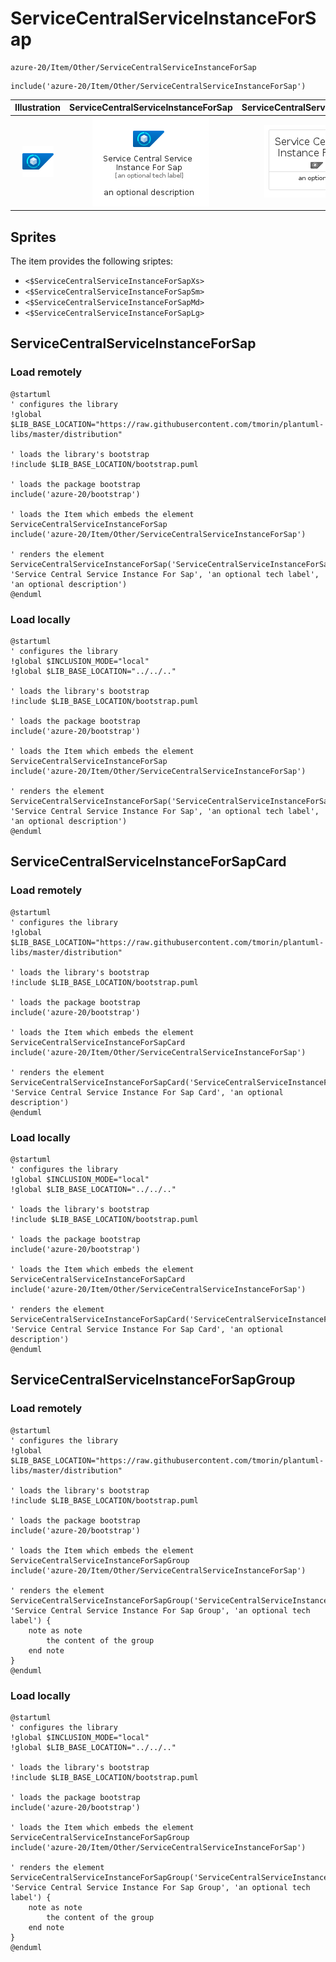 # ServiceCentralServiceInstanceForSap


```text
azure-20/Item/Other/ServiceCentralServiceInstanceForSap
```

```text
include('azure-20/Item/Other/ServiceCentralServiceInstanceForSap')
```



| Illustration | ServiceCentralServiceInstanceForSap | ServiceCentralServiceInstanceForSapCard | ServiceCentralServiceInstanceForSapGroup |
| :---: | :---: | :---: | :---: |
| ![illustration for Illustration](../../../azure-20/Item/Other/ServiceCentralServiceInstanceForSap.png) | ![illustration for ServiceCentralServiceInstanceForSap](../../../azure-20/Item/Other/ServiceCentralServiceInstanceForSap.Local.png) | ![illustration for ServiceCentralServiceInstanceForSapCard](../../../azure-20/Item/Other/ServiceCentralServiceInstanceForSapCard.Local.png) | ![illustration for ServiceCentralServiceInstanceForSapGroup](../../../azure-20/Item/Other/ServiceCentralServiceInstanceForSapGroup.Local.png) |



## Sprites
The item provides the following sriptes:

- `<$ServiceCentralServiceInstanceForSapXs>`
- `<$ServiceCentralServiceInstanceForSapSm>`
- `<$ServiceCentralServiceInstanceForSapMd>`
- `<$ServiceCentralServiceInstanceForSapLg>`





## ServiceCentralServiceInstanceForSap

### Load remotely
```plantuml
@startuml
' configures the library
!global $LIB_BASE_LOCATION="https://raw.githubusercontent.com/tmorin/plantuml-libs/master/distribution"

' loads the library's bootstrap
!include $LIB_BASE_LOCATION/bootstrap.puml

' loads the package bootstrap
include('azure-20/bootstrap')

' loads the Item which embeds the element ServiceCentralServiceInstanceForSap
include('azure-20/Item/Other/ServiceCentralServiceInstanceForSap')

' renders the element
ServiceCentralServiceInstanceForSap('ServiceCentralServiceInstanceForSap', 'Service Central Service Instance For Sap', 'an optional tech label', 'an optional description')
@enduml
```

### Load locally
```plantuml
@startuml
' configures the library
!global $INCLUSION_MODE="local"
!global $LIB_BASE_LOCATION="../../.."

' loads the library's bootstrap
!include $LIB_BASE_LOCATION/bootstrap.puml

' loads the package bootstrap
include('azure-20/bootstrap')

' loads the Item which embeds the element ServiceCentralServiceInstanceForSap
include('azure-20/Item/Other/ServiceCentralServiceInstanceForSap')

' renders the element
ServiceCentralServiceInstanceForSap('ServiceCentralServiceInstanceForSap', 'Service Central Service Instance For Sap', 'an optional tech label', 'an optional description')
@enduml
```

## ServiceCentralServiceInstanceForSapCard

### Load remotely
```plantuml
@startuml
' configures the library
!global $LIB_BASE_LOCATION="https://raw.githubusercontent.com/tmorin/plantuml-libs/master/distribution"

' loads the library's bootstrap
!include $LIB_BASE_LOCATION/bootstrap.puml

' loads the package bootstrap
include('azure-20/bootstrap')

' loads the Item which embeds the element ServiceCentralServiceInstanceForSapCard
include('azure-20/Item/Other/ServiceCentralServiceInstanceForSap')

' renders the element
ServiceCentralServiceInstanceForSapCard('ServiceCentralServiceInstanceForSapCard', 'Service Central Service Instance For Sap Card', 'an optional description')
@enduml
```

### Load locally
```plantuml
@startuml
' configures the library
!global $INCLUSION_MODE="local"
!global $LIB_BASE_LOCATION="../../.."

' loads the library's bootstrap
!include $LIB_BASE_LOCATION/bootstrap.puml

' loads the package bootstrap
include('azure-20/bootstrap')

' loads the Item which embeds the element ServiceCentralServiceInstanceForSapCard
include('azure-20/Item/Other/ServiceCentralServiceInstanceForSap')

' renders the element
ServiceCentralServiceInstanceForSapCard('ServiceCentralServiceInstanceForSapCard', 'Service Central Service Instance For Sap Card', 'an optional description')
@enduml
```

## ServiceCentralServiceInstanceForSapGroup

### Load remotely
```plantuml
@startuml
' configures the library
!global $LIB_BASE_LOCATION="https://raw.githubusercontent.com/tmorin/plantuml-libs/master/distribution"

' loads the library's bootstrap
!include $LIB_BASE_LOCATION/bootstrap.puml

' loads the package bootstrap
include('azure-20/bootstrap')

' loads the Item which embeds the element ServiceCentralServiceInstanceForSapGroup
include('azure-20/Item/Other/ServiceCentralServiceInstanceForSap')

' renders the element
ServiceCentralServiceInstanceForSapGroup('ServiceCentralServiceInstanceForSapGroup', 'Service Central Service Instance For Sap Group', 'an optional tech label') {
    note as note
        the content of the group
    end note
}
@enduml
```

### Load locally
```plantuml
@startuml
' configures the library
!global $INCLUSION_MODE="local"
!global $LIB_BASE_LOCATION="../../.."

' loads the library's bootstrap
!include $LIB_BASE_LOCATION/bootstrap.puml

' loads the package bootstrap
include('azure-20/bootstrap')

' loads the Item which embeds the element ServiceCentralServiceInstanceForSapGroup
include('azure-20/Item/Other/ServiceCentralServiceInstanceForSap')

' renders the element
ServiceCentralServiceInstanceForSapGroup('ServiceCentralServiceInstanceForSapGroup', 'Service Central Service Instance For Sap Group', 'an optional tech label') {
    note as note
        the content of the group
    end note
}
@enduml
```

